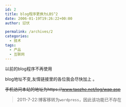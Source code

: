 ```yaml
---
id: 2
title: blog程序更换为LBS^2
date: 2006-01-19T19:26:22+00:00
author: 愆伏

permalink: /archives/2
categories:
  - 技术
tags:
  - 产品
  - 互联网
---
```

以前的blog程序不再使用

blog地址不变,友情链接里的各位我会尽快加上 。

~~手机访问本站的地址为https://www.taozhe.net/log/wap.asp~~

> 2011-7-22:博客移转为`wordpress`，因此该功能已不存在